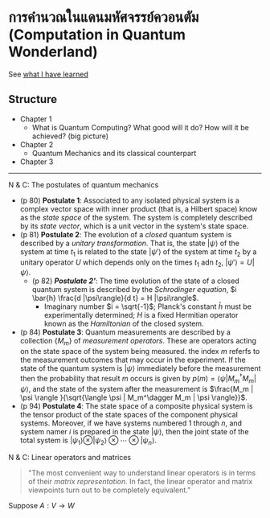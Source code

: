 # การคำนวณในแดนมหัศจรรย์ควอนตัม (Computation in Quantum Wonderland)

See [what I have learned](https://github.com/tatpongkatanyukul/QC)

## Structure
* Chapter 1
  * What is Quantum Computing? What good will it do? How will it be achieved? (big picture) 
* Chapter 2
  * Quantum Mechanics and its classical counterpart
* Chapter 3
  
---

N & C: The postulates of quantum mechanics
* (p 80) **Postulate 1**: Associated to any isolated physical system is a complex vector space with inner product (that is, a Hilbert space) know as the _state space_ of the system. The system is completely described by its _state vector_, which is a unit vector in the system's state space.
* (p 81) **Postulate 2**: The evolution of a _closed_ quantum system is described by a _unitary transformation_. That is, the state $|\psi\rangle$ of the system at time $t_1$ is related to the state $|\psi'\rangle$ of the system at time $t_2$ by a unitary operator $U$ which depends only on the times $t_1$ adn $t_2$, $|\psi'\rangle = U |\psi\rangle$.
  * (p 82) ***Postulate 2'***: The time evolution of the state of a closed quantum system is described by the _Schrodinger equation_, $i \bar{h} \frac{d |\psi\rangle}{d t} = H |\psi\rangle$.
    * Imaginary number $i = \sqrt{-1}$; Planck's constant $\bar{h}$ must be experimentally determined; $H$ is a fixed Hermitian operator known as the _Hamiltonian_ of the closed system.
* (p 84) **Postulate 3**: Quantum measurements are described by a collection $\{M_m\}$ of _measurement operators_. These are operators acting on the state space of the system being measured. the index $m$ referfs to the measurement outcomes that may occur in the experiment. If the state of the quantum system is $|\psi\rangle$ immediately before the measurement then the probability that result $m$ occurs is given by $p(m) = \langle \psi | M_m^\dagger M_m | \psi \rangle$,
and the state of the system after the measurement is
$\frac{M_m | \psi \rangle }{\sqrt{\langle \psi | M_m^\dagger M_m | \psi \rangle}}$.
* (p 94) **Postulate 4**: The state space of a composite physical system is the tensor product of the state spaces of the component physical systems. Moreover, if we have systems numbered 1 through $n$, and system namer $i$ is prepared in the state $| \psi \rangle$, then the joint state of the total system is $| \psi_1 \rangle \otimes | \psi_2 \rangle \otimes \cdots \otimes | \psi_n \rangle$.


N & C: Linear operators and matrices

> "The most convenient way to understand linear operators is in terms of their _matrix representation_.
> In fact, the linear operator and matrix viewpoints turn out to be completely equivalent."

Suppose $A: V \rightarrow W$
